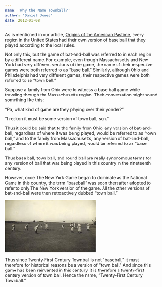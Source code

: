 ```yaml
---
name: 'Why the Name Townball?'
author: 'Daniel Jones'
date: 2012-01-08
---
```


As is mentioned in our article, [Origins of the American Pastime](/history/origins-of-the-pastime), every region in the United States had their own version of base ball that they played according to the local rules.

Not only this, but the game of bat-and-ball was referred to in each region by a different name. For example, even though Massachusetts and New York had very different versions of the game, the name of their respective games were both referred to as “base ball.” Similarly, although Ohio and Philadelphia had very different games, their respective games were both referred to as “town ball.”

Suppose a family from Ohio were to witness a base ball game while traveling through the Massachusetts region. Their conversation might sound something like this:

“Pa, what kind of game are they playing over their yonder?”

“I reckon it must be some version of town ball, son.”

Thus it could be said that to the family from Ohio, any version of bat-and-ball, regardless of where it was being played, would be referred to as “town ball,” and to the family from Massachusetts, any version of bat-and-ball, regardless of where it was being played, would be referred to as “base ball.”

Thus base ball, town ball, and round ball are really synonomous terms for any version of ball that was being played in this country in the nineteenth century.

However, once The New York Game began to dominate as the National Game in this country, the term “baseball” was soon thereafter adopted to refer to only The New York version of the game. All the other versions of bat-and-ball were then retroactively dubbed “town ball.”

![Once the New York Game began to dominate as the National Game in this country, any other version of “base ball” was retroactively dubbed “town ball”](/public/content/name-vintage.jpg)

Thus since Twenty-First Century Townball is not "baseball," it must therefore for historical reasons be a version of "town ball." And since this game has been reinvented in this century, it is therefore a twenty-first century version of town ball. Hence the name, “Twenty-First Century Townball.”
